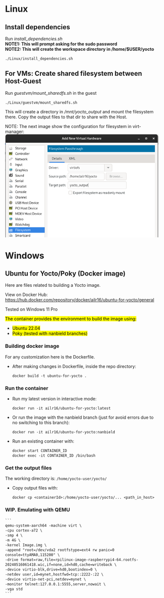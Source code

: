 # Linux

## Install dependencies
Run *install_dependencies.sh*  
**NOTE1: This will prompt asking for the sudo password**  
**NOTE2: This will create the workspace directory in /home/$USER/yocto**
```
./Linux/install_dependencies.sh
```

## For VMs: Create shared filesystem between Host-Guest
Run *guestvm/mount_sharedfs.sh* in the guest
```
./Linux/guestvm/mount_sharedfs.sh
```
This will create a directory in */mnt/yocto_output* and mount the filesystem there.
Copy the output files to that dir to share with the Host.

NOTE: The next image show the configuration for filesystem in virt-manager:
![fs example](/Linux/docs/img/fs_pass.png)


# Windows

## Ubuntu for Yocto/Poky (Docker image)
Here are files related to building a Yocto image.

View on Docker Hub:  
https://hub.docker.com/repository/docker/ailr16/ubuntu-for-yocto/general

Tested on Windows 11 Pro

<mark>The container provides the environment to build the image using:
- <mark>Ubuntu 22.04
- <mark>Poky (tested with nanbield branches)


### Building docker image
For any customization here is the Dockerfile.
- After making changes in Dockerfile, inside the repo directory:
    ```
    docker build -t ubuntu-for-yocto . 
    ```

### Run the container
- Run my latest version in interactive mode:
    ```
    docker run -it ailr16/ubuntu-for-yocto:latest
    ```

- Or run the image with the nanbield branch (just for avoid errors due to no switching to this branch):
    ```
    docker run -it ailr16/ubuntu-for-yocto:nanbield
    ```
- Run an existing container with:
    ```
    docker start CONTAINER_ID
    docker exec -it CONTAINER_ID /bin/bash
    ```
  

### Get the output files
The working directory is:
    ```
    /home/yocto-user/yocto/
    ```
- Copy output files with:
    ```
    docker cp <containerId>:/home/yocto-user/yocto/... <path_in_host>
    ```
    
### WIP. Emulating with QEMU
	```
	qemu-system-aarch64 -machine virt \
	-cpu cortex-a72 \
	-smp 4 \
	-m 4G \
	-kernel Image.img \
	-append "root=/dev/vda2 rootfstype=ext4 rw panic=0 console=ttyAMA0,115200" \
	-drive format=raw,file=rpilinux-image-raspberrypi4-64.rootfs-20240516061418.wic,if=none,id=hd0,cache=writeback \
	-device virtio-blk,drive=hd0,bootindex=0 \
	-netdev user,id=mynet,hostfwd=tcp::2222-:22 \
	-device virtio-net-pci,netdev=mynet \
	-monitor telnet:127.0.0.1:5555,server,nowait \
	-vga std
	```
